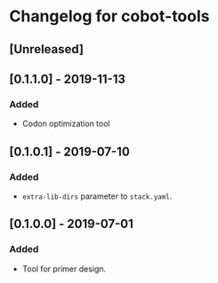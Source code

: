 # Changelog for cobot-tools

## [Unreleased]

## [0.1.1.0] - 2019-11-13
### Added
- Codon optimization tool

## [0.1.0.1] - 2019-07-10
### Added
- `extra-lib-dirs` parameter to `stack.yaml`.

## [0.1.0.0] - 2019-07-01
### Added
- Tool for primer design.
